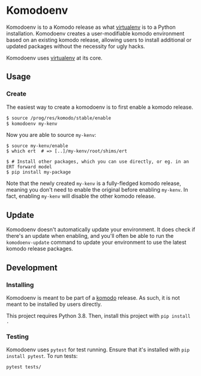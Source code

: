 # Komodoenv

Komodoenv is to a Komodo release as what
[virtualenv](https://pypi.org/project/virtualenv/) is to a Python installation.
Komodoenv creates a user-modifiable komodo environment based on an existing
komodo release, allowing users to install additional or updated packages without
the necessity for ugly hacks.

Komodoenv uses [virtualenv](https://pypi.org/project/virtualenv/) at its core.

## Usage

### Create
The easiest way to create a komodoenv is to first enable a komodo release.

```bash
$ source /prog/res/komodo/stable/enable
$ komodoenv my-kenv
```

Now you are able to source `my-kenv`:
```
$ source my-kenv/enable
$ which ert  # => [..]/my-kenv/root/shims/ert

$ # Install other packages, which you can use directly, or eg. in an ERT forward model
$ pip install my-package
```

Note that the newly created `my-kenv` is a fully-fledged komodo release, meaning
you don't need to enable the original before enabling `my-kenv`. In fact,
enabling `my-kenv` will disable the other komodo release.

## Update
Komodoenv doesn't automatically update your environment. It does check if
there's an update when enabling, and you'll often be able to run the
`komodoenv-update` command to update your environment to use the latest komodo
release packages.

## Development

### Installing
Komodoenv is meant to be part of a [komodo](https://github.com/equinor/komodo)
release. As such, it is not meant to be installed by users directly.

This project requires Python 3.8. Then, install this project with `pip install .`

### Testing
Komodoenv uses `pytest` for test running. Ensure that it's installed with `pip
install pytest`. To run tests:

``` bash
pytest tests/
```

